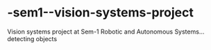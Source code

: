 # -sem1--vision-systems-project
Vision systems project at Sem-1 Robotic and Autonomous Systems... detecting objects
